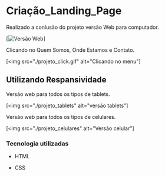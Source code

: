 # Criação_Landing_Page

Realizado a conlusão do projeto versão Web para computador.

[<img src="./projeto.gif" alt="Versão Web">]

Clicando no Quem Somos, Onde Estamos e Contato.

[<img src="./projeto_click.gif" alt="Clicando no menu"]

## Utilizando Respansividade

Versão web para todos os tipos de tablets.

[<img src="./projeto_tablets" alt="versão tablets"]

Versão web para todos os tipos de celulares.

[<img src="./projeto_celulares" alt="Versão celular"]

### Tecnologia utilizadas

- HTML

- CSS

